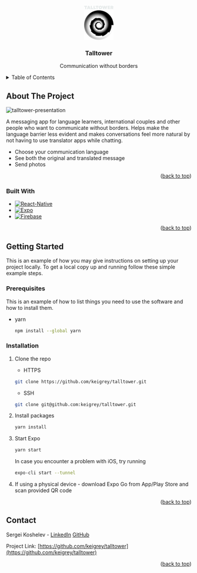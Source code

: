 
<!-- PROJECT LOGO -->
<br />
<div align="center">
  <a href="https://github.com/keigrey/talltower">
    <img src="assets/logo.png" alt="Logo" width="80">
    <br />
    <img src="assets/welcome-logo.png" alt="Logo" width="80" height="80">
  </a>

  <h3 align="center">Talltower</h3>

  <p align="center">
    Communication without borders
  </p>
</div>



<!-- TABLE OF CONTENTS -->
<details>
  <summary>Table of Contents</summary>
  <ol>
    <li>
      <a href="#about-the-project">About The Project</a>
      <ul>
        <li><a href="#built-with">Built With</a></li>
      </ul>
    </li>
    <li>
      <a href="#getting-started">Getting Started</a>
      <ul>
        <li><a href="#prerequisites">Prerequisites</a></li>
        <li><a href="#installation">Installation</a></li>
      </ul>
    </li>
    <li><a href="#usage">Usage</a></li>
    <li><a href="#roadmap">Roadmap</a></li>
    <li><a href="#contributing">Contributing</a></li>
    <li><a href="#license">License</a></li>
    <li><a href="#contact">Contact</a></li>
    <li><a href="#acknowledgments">Acknowledgments</a></li>
  </ol>
</details>



<!-- ABOUT THE PROJECT -->
## About The Project

![talltower-presentation](./presentation/talltower-presentation.gif)


A messaging app for language learners, international couples and other people who want to communicate without borders. Helps make the language barrier less evident and makes conversations feel more natural by not having to use translator apps while chatting.

* Choose your communication language
* See both the original and translated message
* Send photos

<p align="right">(<a href="#readme-top">back to top</a>)</p>



### Built With

* [![React-Native][React-Native]][React-Native-url]
* [![Expo][Expo]][Expo-url]
* [![Firebase][Firebase]][Firebase-url]

<p align="right">(<a href="#readme-top">back to top</a>)</p>



<!-- GETTING STARTED -->
## Getting Started

This is an example of how you may give instructions on setting up your project locally.
To get a local copy up and running follow these simple example steps.

### Prerequisites

This is an example of how to list things you need to use the software and how to install them.
* yarn
  ```sh
  npm install --global yarn
  ```

### Installation

1. Clone the repo
   * HTTPS
   ```sh
   git clone https://github.com/keigrey/talltower.git
   ```
   * SSH
   ```sh
   git clone git@github.com:keigrey/talltower.git
   ```
   
2. Install packages
   ```sh
   yarn install
   ```
3. Start Expo
   ```sh
   yarn start
   ```
   In case you encounter a problem with iOS, try running
   ```sh
   expo-cli start --tunnel
   ```
4. If using a physical device - download Expo Go from App/Play Store and scan provided QR code

<p align="right">(<a href="#readme-top">back to top</a>)</p>

<!-- CONTACT -->
## Contact
Sergei Koshelev - [LinkedIn][linkedin-url] [GitHub](https://github.com/keigrey)

Project Link: [https://github.com/keigrey/talltower](https://github.com/keigrey/talltower)

<p align="right">(<a href="#readme-top">back to top</a>)</p>



<!-- MARKDOWN LINKS & IMAGES -->
<!-- https://www.markdownguide.org/basic-syntax/#reference-style-links -->
[contributors-shield]: https://img.shields.io/github/contributors/github_username/repo_name.svg?style=for-the-badge
[contributors-url]: https://github.com/github_username/repo_name/graphs/contributors
[forks-shield]: https://img.shields.io/github/forks/github_username/repo_name.svg?style=for-the-badge
[forks-url]: https://github.com/github_username/repo_name/network/members
[stars-shield]: https://img.shields.io/github/stars/github_username/repo_name.svg?style=for-the-badge
[stars-url]: https://github.com/github_username/repo_name/stargazers
[issues-shield]: https://img.shields.io/github/issues/github_username/repo_name.svg?style=for-the-badge
[issues-url]: https://github.com/github_username/repo_name/issues
[license-shield]: https://img.shields.io/github/license/github_username/repo_name.svg?style=for-the-badge
[license-url]: https://github.com/github_username/repo_name/blob/master/LICENSE.txt
[linkedin-shield]: https://img.shields.io/badge/-LinkedIn-black.svg?style=for-the-badge&logo=linkedin&colorB=555
[linkedin-url]: https://www.linkedin.com/in/sergeikoshelev/
[product-screenshot]: images/screenshot.png
[React-Native]: https://img.shields.io/badge/react_native-%2320232a.svg?style=for-the-badge&logo=react&logoColor=%2361DAFB
[React-Native-url]: https://reactnative.dev/
[Expo]: https://img.shields.io/badge/expo-1C1E24?style=for-the-badge&logo=expo&logoColor=#D04A37
[Expo-url]: https://expo.dev/
[Firebase]: https://img.shields.io/badge/firebase-%23039BE5.svg?style=for-the-badge&logo=firebase
[Firebase-url]: https://firebase.google.com/
